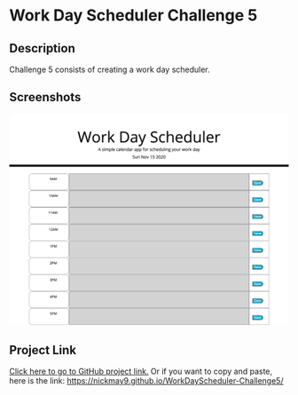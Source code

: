 # Work Day Scheduler Challenge 5

## Description
Challenge 5 consists of creating a work day scheduler.

## Screenshots
![Webpage-Image](assets/webpage-screencapture.png)

## Project Link
[Click here to go to GitHub project link.](https://nickmay9.github.io/WorkDayScheduler-Challenge5/) Or if you want to copy and paste, here is the link: https://nickmay9.github.io/WorkDayScheduler-Challenge5/